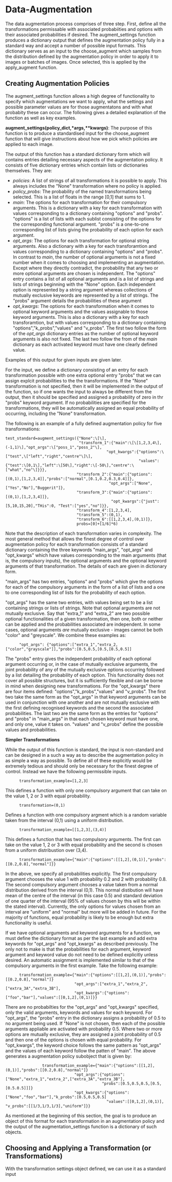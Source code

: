 # Data-Augmentation

The data augmentation process comprises of three step. First, define all the transformations permissable with associated probabiities and options with their associated probabilities if desired. The augment_settings function produces a dictionary output that defines the augmentation policy fully in a standard way and accept a number of possible input formats. This dictionary serves as an input to the choose_augment which samples from the distribution defined by the augmentation policy in order to apply it to images or batches of images. Once selected, this is applied by the apply_augment function.

## Creating Augmentation Policies

The augment_settings function allows a high degree of functionality to specify which augmentations we want to apply, what the settings  and possible parameter values are for those augmentatons and with what probabity these can occur. The following gives a detailed explanation of the function as well as key examples. 

__augment_settings(policy_dict,\*args,\*\*kwargs)__: The purpose of this function is to produce a standardised input for the choose_augment function that will give instructions about how we pick which policies are applied to each image. 

The output of this function has a standard dictionary form which will contains entries detailing necessary aspects of the augmentation policy. It consists of five dictionary entries which contain lists or dictionaries themselves. They are:

 - _policies_: A list of strings of all transformations it is possible to apply. This always includes the "None" transformation where no policy is applied. 
 - _policy_probs_: The probability of the named transformations being selected. This is a list of floats in the range \[0,1\] that sums to 1. 
 - _main_: The options for each transformation for their compulsory arguments. This is a dictionary with a key for each transformation with values corresponding to a dictionary containing "options" and "probs". "options" is a list of lists with each sublist consisting of the options for the corresponding functional argument. "probs" is a one-to-one corresponding list of lists giving the probability of each option for each argument.
 - _opt\_args_: The options for each transformation for optional string arguments. Also a dictionary with a key for each transforamtion and values corresponding to a dictionary containing "options" and "probs". In contrast to _main_, the number of optional arguments is not a fixed number when it comes to choosing and implementing an augmentation. Except where they directly contradict, the probability that any two or more optional arguments are chosen is independent. The "options" entry contains a list of all optional arguments and is a list of strings and lists of strings beginning with the "None" option. Each independent option is represented by a string argument whereas collections of mutually exclusive keywords are represented by a list of strings. The "probs" argument details the probabilities of these argument
 - _opt\_kwargs_: The options for each transformation when it comes to optional keyword arguments and the values assignable to those keyword arguments. This is also a dictionary with a key for each transforamtion, but with values corresponding to a dictionary containing "options","k_probs","values" and "v_probs". The first two follow the form of the _opt\_args_ dictionary entries as the number of optional keyword arguments is also not fixed. The last two follow the from of the _main_ dictionary as each activated keyword must have one clearly defined value. 
 
Examples of this output for given inputs are given later.

For the input, we define a dictionary consisting of an entry for each transformation possible with one extra optional entry "probs" that we can assign explcit probabilities to the the transformations. If the "None" transformation is not specified, then it will be implemented in the output of the function, so if one wants the input to always be different from the output, then it should be specified and assigned a probability of zero in thr "probs" keyword argument. If no probabilities are specified for the transformations, they will be automatically assigned an equal probability of occurring, including the "None" transformation.

The following is an example of a fully defined augmentation policy for five transformations:

    test_standard=augment_settings({"None":\[\],
                                    "transform_1":{"main":\[\[1,2,3,4\],(-1,1)\],"opt_args":\["poss_1","poss_2"\],
                                                "opt_kwargs":{"options":\["test",\["left","right","centre"\]\], 
                                                              "values":    {"test":\[0,1\],"left":\[50\],"right":\[-50\],"centre":\["what","no"\]}}},
                                   "transform_2":{"main":{"options":[(0,1),[1,2,3,4]],"probs":["normal",[0.1,0.2,0.3,0.4]]},
                                                 "opt_args":["None",["Yes","No"],"Buggerit"]},
                                   "transform_3":{"main":{"options":[(0,1),[1,2,3,4]]},
                                                  "opt_kwargs":{"just":[5,10,15,20],"THis":0, "Test":["yes","no"]}},
                                   "transform_4":[1,2,3,4],
                                   "transform_5":(0,1),
                                   "transform_6":[[1,2,3,4],(0,1)]},
                                   probs=[0]+[1/6]*6)

Note that the description of each transformation varies in complexity. The most general method that allows the finest degree of control over augmentation policy for each transformation consists of a standard dictionary containing the three keywords "main_args", "opt_args" and "opt_kwargs" which have values corresponding to the main arguments (that is, the compulsory inputs), the optional arguments and the optional keyword arguments of that transformation. The details of each are given in dictionary form. 

"main_args" has two entries, "options" and "probs" which give the options for each of the compulsory arguments in the form of a list of lists and a one to one corresponding list of lists for the probability of each option. 

"opt_args" has the same two entries, with values being set to be a list containing strings or lists of strings. Note that optional arguments are not mutually exclusive. Say that "extra_1" and "extra_2" are two possible optional functionalities of a given transformation, then one, both or neither can be applied and the probabilities associated are independent. In some cases, optional arguments _are_ mutually exclusive - images cannot be both "color" and "greyscale". We combine these examples as:

          "opt_args": {"options":["extra_1","extra_2,["color","grayscale"]],"probs":[0.5,0.5,[0.5,[0.5,0.5]]

The "probs" entry gives the independent probability of each optional argument occurring or, in the case of mutually exclusive arguments, the joint probability of any of the mutually exclusive options occurring followed by a list detailing the probability of each option. This functionality does not cover all possible structures, but it is sufficiently flexible and can be borne in mind when designing new transformations. For the "opt_kwargs" there are four items defined: "options","k_probs","values" and "v_probs". The first two take the same form as the "opt_args" in that keyword arguments can be used in conjunction with one another and are not mutually exclusive with the first defining recognised keywords and the second the associated probabilities. The last two are the same form as the entries for "options" and "probs" in "main_args" in that each chosen keyword must have one, and only one, value it takes on. "values" and "v_probs" define the possible values and probabilities. 

__Simpler Transformations__
          
While the output of this function is standard, the input is non-standard and can be designed in a such a way as to describe the augmentation policy in as simple a way as possible. To define all of these explicitly would be extremely tedious and should only be necessary for the finest degree of control. Instead we have the following permissible inputs.

          transformation_example=[1,2,3]
          
This defines a function with only one compulsory argument that can take on the value 1, 2 or 3 with equal probability.

          transformation=(0,1)
          
Defines a function with one compulsory argment which is a random variable taken from the interval (0,1) using a uniform distribution.

          transformation_example=[[1,2,3],(3,4)]
          
This defines a function that has two compulsory arguments. The first can take on the value 1, 2 or 3 with equal probability and the second is chosen from a uniform distribustion over (3,4).

          transformation_example={"main":{"options":[[1,2],(0,1)],"probs":[[0.2,0.8],"normal"]}}
          
In the above, we specify all probabilities explicitly. The first compulsory argument chooses the value 1 with probability 0.2 and 2 with probability 0.8. The second compulsory argument chooses a value taken from a normal distribution derived from the interval (0,1). This normal distibution will have mean of the centre of the interval (in this case 0.5) and standard deviation of one quarter of the interval (95% of values chosen by this will be within the stated interval). Currently, the only options for values chosen from an interval are "uniform" and "normal" but more will be added in future. For the majority of functions, equal probability is likely to be enough but extra functionality is useful.

If we have optional arguments and keyword arguments for a function, we must define the dictionary format as per the last example and add extra keywords for "opt_args" and "opt_kwargs" as described previously. The only not to make is that the probabilities for each argument, keyword argument and keyword value do not need to be defined explicitly unless desired. An automatic assignment is implemented similar to that of the compulsory arguments in the first example. Take the following example:

          transformation_example={"main":{"options":[[1,2],(0,1)],"probs":[[0.2,0.8],"normal"]}
                                  "opt_args":["extra_1","extra_2",["extra_3A","extra_3B"],
                                  "opt_kwargs":{"options":["foo","bar"],"values":[[0,1,2],(0,1)]}}

There are no probabilties for the "opt_args" and "opt_kwargs" specified, only the valid arguments, keywords and values for each keyword. For "opt_args", the "probs" entry in the dictionary assigns a probability of 0.5 to no argument being used. If "None" is not chosen, then each of the possible arguments appliable are activated with probability 0.5. Where two or more options are mutually exclusive, they are assigned a joint probability of 0.5 and then one of the options is chosen with equal probability. For "opt_kwargs", the keyword choice follows the same pattern as "opt_args" and the values of each keyword follow the patten of "main". The above generates a augmentation policy subobject that is given by:
 
                    transformation_example={"main":{"options":[[1,2],(0,1)],"probs":[[0.2,0.8],"normal"]}
                                  "opt_args":{"options":["None","extra_1","extra_2",["extra_3A","extra_3B"],
                                              "probs":[0.5,0.5,0.5,[0.5,[0.5.0.5]]]}
                                  "opt_kwargs":{"options":["None","foo","bar"],"k_probs":[0.5,0.5,0.5]
                                                "values":[[0,1,2],(0,1)], "v_probs":[[1/3,1/3,1/3],"uniform"]}}
 
As mentioned at the beginning of this section, the goal is to produce an object of this format for each transformation in an augmentation policy and the output of the augmentation_settings function is a dictionary of such objects. 

## Choosing and Applying a Transformation (or Transformations)

With the transformation settings object defined, we can use it as a standard input 

